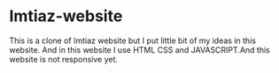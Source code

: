# Imtiaz-website
This is a clone of Imtiaz website but I put little bit of my ideas in this website. And in this website I use HTML CSS and JAVASCRIPT.And this website is not responsive yet.
